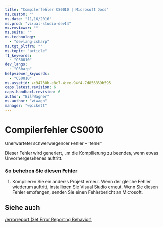 ```yaml
---
title: "Compilerfehler CS0010 | Microsoft Docs"
ms.custom: ""
ms.date: "11/16/2016"
ms.prod: "visual-studio-dev14"
ms.reviewer: ""
ms.suite: ""
ms.technology: 
  - "devlang-csharp"
ms.tgt_pltfrm: ""
ms.topic: "article"
f1_keywords: 
  - "CS0010"
dev_langs: 
  - "CSharp"
helpviewer_keywords: 
  - "CS0010"
ms.assetid: ac94730b-e8c7-4cee-94f4-7d856369b595
caps.latest.revision: 6
caps.handback.revision: 6
author: "BillWagner"
ms.author: "wiwagn"
manager: "wpickett"
---
```

# Compilerfehler CS0010
Unerwarteter schwerwiegender Fehler – 'fehler'  
  
 Dieser Fehler wird generiert, um die Kompilierung zu beenden, wenn etwas Unvorhergesehenes auftritt.  
  
### So beheben Sie diesen Fehler  
  
1.  Kompilieren Sie ein anderes Projekt erneut. Wenn der gleiche Fehler wiederum auftritt, installieren Sie Visual Studio erneut. Wenn Sie diesen Fehler empfangen, senden Sie einen Fehlerbericht an Microsoft.  
  
## Siehe auch  
 [\/errorreport \(Set Error Reporting Behavior\)](../../csharp/language-reference/compiler-options/errorreport-compiler-option.md)